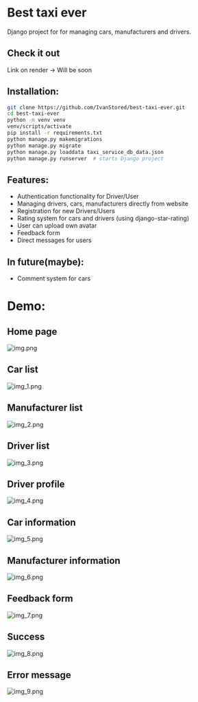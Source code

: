 # Best taxi ever

Django project for for managing cars, manufacturers and drivers.

## Check it out
Link on render -> Will be soon

## Installation:


```sh
git clone https://github.com/IvanStored/best-taxi-ever.git
cd best-taxi-ever
python -m venv venv
venv/scripts/activate
pip install -r requirements.txt
python manage.py makemigrations
python manage.py migrate
python manage.py loaddata taxi_service_db_data.json
python manage.py runserver  # starts Django project
```

## Features:
- Authentication functionality for Driver/User
- Managing drivers, cars, manufacturers directly from website
- Registration for new Drivers/Users
- Rating system for cars and drivers (using django-star-rating)
- User can upload own avatar
- Feedback form
- Direct messages for users

## In future(maybe):
- Comment system for cars

# Demo:
## Home page
![img.png](img.png)

## Car list
![img_1.png](img_1.png)
## Manufacturer list
![img_2.png](img_2.png)
## Driver list
![img_3.png](img_3.png)
## Driver profile
![img_4.png](img_4.png)
## Car information
![img_5.png](img_5.png)
## Manufacturer information
![img_6.png](img_6.png)
## Feedback form
![img_7.png](img_7.png)
## Success 
![img_8.png](img_8.png)
## Error message
![img_9.png](img_9.png)